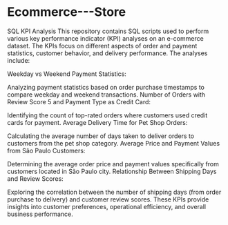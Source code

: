 # Ecommerce---Store

SQL KPI Analysis
This repository contains SQL scripts used to perform various key performance indicator (KPI) analyses on an e-commerce dataset. The KPIs focus on different aspects of order and payment statistics, customer behavior, and delivery performance. The analyses include:

Weekday vs Weekend Payment Statistics:

Analyzing payment statistics based on order purchase timestamps to compare weekday and weekend transactions.
Number of Orders with Review Score 5 and Payment Type as Credit Card:

Identifying the count of top-rated orders where customers used credit cards for payment.
Average Delivery Time for Pet Shop Orders:

Calculating the average number of days taken to deliver orders to customers from the pet shop category.
Average Price and Payment Values from São Paulo Customers:

Determining the average order price and payment values specifically from customers located in São Paulo city.
Relationship Between Shipping Days and Review Scores:

Exploring the correlation between the number of shipping days (from order purchase to delivery) and customer review scores.
These KPIs provide insights into customer preferences, operational efficiency, and overall business performance.
